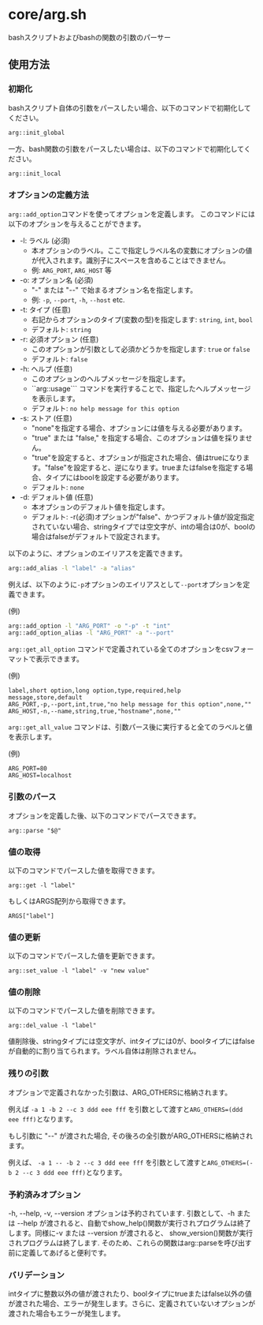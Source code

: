 # core/arg.sh

bashスクリプトおよびbashの関数の引数のパーサー

## 使用方法

### 初期化

bashスクリプト自体の引数をパースしたい場合、以下のコマンドで初期化してください。

```bash
arg::init_global
```

一方、bash関数の引数をパースしたい場合は、以下のコマンドで初期化してください。

```bash
arg::init_local
```

### オプションの定義方法

``arg::add_option``コマンドを使ってオプションを定義します。
このコマンドには以下のオプションを与えることができます。

* -l: ラベル (必須)
  * 本オプションのラベル。ここで指定しラベル名の変数にオプションの値が代入されます。識別子にスペースを含めることはできません。
  * 例: ``ARG_PORT``, ``ARG_HOST`` 等
* -o: オプション名 (必須)
  * "-" または "--" で始まるオプション名を指定します。
  * 例: ``-p``, ``--port``, ``-h``, ``--host`` etc.
* -t: タイプ (任意)
  * 右記からオプションのタイプ(変数の型)を指定します: ``string``, ``int``, ``bool``
  * デフォルト: ``string``
* -r: 必須オプション (任意)
  * このオプションが引数として必須かどうかを指定します: ``true`` or ``false``
  * デフォルト: ``false``
* -h: ヘルプ (任意)
  * このオプションのヘルプメッセージを指定します。
  * ``arg::usage``` コマンドを実行することで、指定したヘルプメッセージを表示します。
  * デフォルト: ``no help message for this option``
* -s: ストア (任意)
  * "none"を指定する場合、オプションには値を与える必要があります。
  * "true" または "false," を指定する場合、このオプションは値を採りません。
  * "true"を設定すると、オプションが指定された場合、値はtrueになります。"false"を設定すると、逆になります。trueまたはfalseを指定する場合、タイプにはboolを設定する必要があります。
  * デフォルト: ``none``
* -d: デフォルト値 (任意)
  * 本オプションのデフォルト値を指定します。
  * デフォルト: -r(必須)オプションが"false"、かつデフォルト値が設定指定されていない場合、stringタイプでは空文字が、intの場合は0が、boolの場合はfalseがデフォルトで設定されます。

以下のように、オプションのエイリアスを定義できます。

```bash
arg::add_alias -l "label" -a "alias"
```

例えば、以下のように``-p``オプションのエイリアスとして``--port``オプションを定義できます。

(例)
```bash
arg::add_option -l "ARG_PORT" -o "-p" -t "int"
arg::add_option_alias -l "ARG_PORT" -a "--port"
```

``arg::get_all_option`` コマンドで定義されている全てのオプションをcsvフォーマットで表示できます。

(例)
```
label,short option,long option,type,required,help message,store,default
ARG_PORT,-p,--port,int,true,"no help message for this option",none,""
ARG_HOST,-n,--name,string,true,"hostname",none,""
```

``arg::get_all_value`` コマンドは、引数パース後に実行すると全てのラベルと値を表示します。

(例)
```
ARG_PORT=80
ARG_HOST=localhost
```

### 引数のパース

オプションを定義した後、以下のコマンドでパースできます。

```
arg::parse "$@"
```

### 値の取得

以下のコマンドでパースした値を取得できます。

```
arg::get -l "label"
```

もしくはARGS配列から取得できます。

```
ARGS["label"]
```

### 値の更新

以下のコマンドでパースした値を更新できます。

```
arg::set_value -l "label" -v "new value"
```

### 値の削除

以下のコマンドでパースした値を削除できます。

```
arg::del_value -l "label"
```

値削除後、stringタイプには空文字が、intタイプには0が、boolタイプにはfalseが自動的に割り当てられます。ラベル自体は削除されません。

### 残りの引数

オプションで定義されなかった引数は、ARG_OTHERSに格納されます。

例えば ``-a 1 -b 2 --c 3 ddd eee fff`` を引数として渡すと``ARG_OTHERS=(ddd eee fff)``となります。

もし引数に "--" が渡された場合, その後ろの全引数がARG_OTHERSに格納されます。

例えば、 ``-a 1 -- -b 2 --c 3 ddd eee fff`` を引数として渡すと``ARG_OTHERS=(-b 2 --c 3 ddd eee fff)``となります。

### 予約済みオプション

-h, --help, -v, --version オプションは予約されています. 引数として、-h または --help が渡されると、自動でshow_help()関数が実行されプログラムは終了します。同様に-v または --version が渡されると、 show_version()関数が実行されプログラムは終了します. そのため、これらの関数はarg::parseを呼び出す前に定義してあげると便利です。

### バリデーション

intタイプに整数以外の値が渡されたり、boolタイプにtrueまたはfalse以外の値が渡された場合、エラーが発生します。さらに、定義されていないオプションが渡された場合もエラーが発生します。

